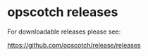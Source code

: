 # opscotch releases

For downloadable releases please see:

https://github.com/opscotch/release/releases
